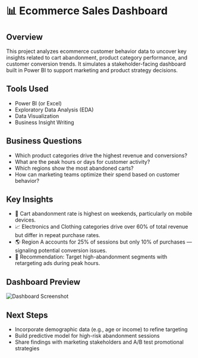 # 📊 Ecommerce Sales Dashboard

## Overview
This project analyzes ecommerce customer behavior data to uncover key insights related to cart abandonment, product category performance, and customer conversion trends. It simulates a stakeholder-facing dashboard built in Power BI to support marketing and product strategy decisions.

## Tools Used
- Power BI (or Excel)
- Exploratory Data Analysis (EDA)
- Data Visualization
- Business Insight Writing

## Business Questions
- Which product categories drive the highest revenue and conversions?
- What are the peak hours or days for customer activity?
- Which regions show the most abandoned carts?
- How can marketing teams optimize their spend based on customer behavior?

## Key Insights
- 🛒 Cart abandonment rate is highest on weekends, particularly on mobile devices.
- 📈 Electronics and Clothing categories drive over 60% of total revenue but differ in repeat purchase rates.
- 🌎 Region A accounts for 25% of sessions but only 10% of purchases — signaling potential conversion issues.
- 🧠 Recommendation: Target high-abandonment segments with retargeting ads during peak hours.

## Dashboard Preview
![Dashboard Screenshot](visuals/key_insights.png)

## Next Steps
- Incorporate demographic data (e.g., age or income) to refine targeting
- Build predictive model for high-risk abandonment sessions
- Share findings with marketing stakeholders and A/B test promotional strategies
